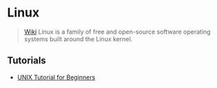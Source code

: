 # Linux

> [Wiki](https://en.wikipedia.org/wiki/Linux)
> Linux is a family of free and open-source software operating systems built around the Linux kernel.

## Tutorials

- [UNIX Tutorial for Beginners](http://www.ee.surrey.ac.uk/Teaching/Unix/)